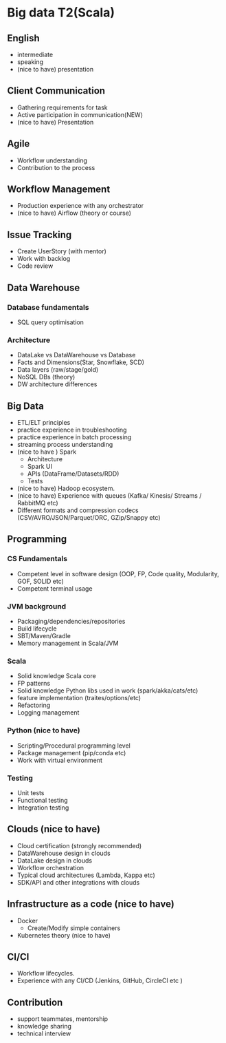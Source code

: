 # Big data T2(Scala)

## English
-  intermediate
-  speaking 
-  (nice to have) presentation  


## Client Communication
- Gathering requirements for task 
- Active participation in communication(NEW)
- (nice to have) Presentation


## Agile
- Workflow understanding
- Contribution to the process


## Workflow Management
- Production experience with any orchestrator
- (nice to have) Airflow (theory or course)  


## Issue Tracking
- Create UserStory (with mentor)
- Work with backlog
- Code review


## Data Warehouse
### Database fundamentals
- SQL query optimisation 

### Architecture
- DataLake vs DataWarehouse vs Database
- Facts and Dimensions(Star, Snowflake, SCD)
- Data layers (raw/stage/gold)
- NoSQL DBs (theory)
- DW architecture differences


## Big Data
- ETL/ELT principles
- practice experience in troubleshooting
- practice experience in batch processing  
- streaming process understanding
- (nice to have ) Spark
  - Architecture
  - Spark UI
  - APIs (DataFrame/Datasets/RDD)
  - Tests
- (nice to have) Hadoop ecosystem.
- (nice to have) Experience with queues (Kafka/ Kinesis/ Streams / RabbitMQ etc)
- Different formats and compression codecs (CSV/AVRO/JSON/Parquet/ORC, GZip/Snappy etc)
  

## Programming 
### CS Fundamentals
- Competent level in software design (OOP, FP, Code quality, Modularity, GOF, SOLID etc)
- Competent terminal usage


### JVM background
- Packaging/dependencies/repositories
- Build lifecycle
- SBT/Maven/Gradle
- Memory management in Scala/JVM  

### Scala 
- Solid knowledge Scala core
- FP patterns
- Solid knowledge Python libs used in work (spark/akka/cats/etc)
- feature implementation (traites/options/etc)
- Refactoring
- Logging management


### Python (nice to have)
- Scripting/Procedural programming level
- Package management (pip/conda etc)
- Work with virtual environment

### Testing
- Unit tests
- Functional testing
- Integration testing


## Clouds (nice to have) 
- Cloud certification (strongly recommended)
- DataWarehouse design in clouds
- DataLake design in clouds
- Workflow orchestration
- Typical cloud architectures (Lambda, Kappa etc)
- SDK/API and other integrations with clouds


## Infrastructure as a code (nice to have) 
- Docker
  - Create/Modify simple containers
- Kubernetes theory (nice to have)


## CI/CI 
- Workflow lifecycles.
- Experience with any CI/CD (Jenkins, GitHub, CircleCI etc )


## Contribution 
-  support teammates, mentorship
-  knowledge sharing
-  technical interview